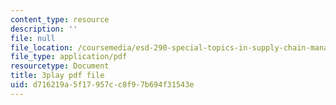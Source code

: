 ```yaml
---
content_type: resource
description: ''
file: null
file_location: /coursemedia/esd-290-special-topics-in-supply-chain-management-spring-2005/d716219a5f17957cc8f97b694f31543e_-3tiysis4BM.pdf
file_type: application/pdf
resourcetype: Document
title: 3play pdf file
uid: d716219a-5f17-957c-c8f9-7b694f31543e
---
```

